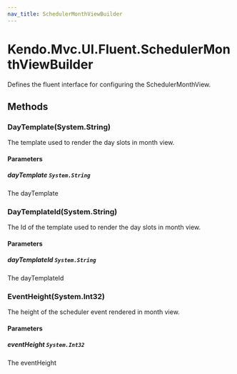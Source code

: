 ```yaml
---
nav_title: SchedulerMonthViewBuilder
---
```


# Kendo.Mvc.UI.Fluent.SchedulerMonthViewBuilder
Defines the fluent interface for configuring the SchedulerMonthView.




## Methods


### DayTemplate(System.String)
The template used to render the day slots in month view.


#### Parameters

##### dayTemplate `System.String`
The dayTemplate





### DayTemplateId(System.String)
The Id of the template used to render the day slots in month view.


#### Parameters

##### dayTemplateId `System.String`
The dayTemplateId





### EventHeight(System.Int32)
The height of the scheduler event rendered in month view.


#### Parameters

##### eventHeight `System.Int32`
The eventHeight






